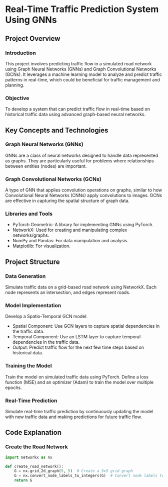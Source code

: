 # Real-Time Traffic Prediction System Using GNNs

## Project Overview
### Introduction
This project involves predicting traffic flow in a simulated road network using Graph Neural Networks (GNNs) and Graph Convolutional Networks (GCNs). It leverages a machine learning model to analyze and predict traffic patterns in real-time, which could be beneficial for traffic management and planning.

### Objective
To develop a system that can predict traffic flow in real-time based on historical traffic data using advanced graph-based neural networks.

## Key Concepts and Technologies
### Graph Neural Networks (GNNs)
GNNs are a class of neural networks designed to handle data represented as graphs. They are particularly useful for problems where relationships between entities (nodes) are important.

### Graph Convolutional Networks (GCNs)
A type of GNN that applies convolution operations on graphs, similar to how Convolutional Neural Networks (CNNs) apply convolutions to images. GCNs are effective in capturing the spatial structure of graph data.

### Libraries and Tools
- PyTorch Geometric: A library for implementing GNNs using PyTorch.
- NetworkX: Used for creating and manipulating complex networks/graphs.
- NumPy and Pandas: For data manipulation and analysis.
- Matplotlib: For visualization.

## Project Structure
### Data Generation
Simulate traffic data on a grid-based road network using NetworkX. Each node represents an intersection, and edges represent roads.

### Model Implementation
Develop a Spatio-Temporal GCN model:
- Spatial Component: Use GCN layers to capture spatial dependencies in the traffic data.
- Temporal Component: Use an LSTM layer to capture temporal dependencies in the traffic data.
- Output: Predict traffic flow for the next few time steps based on historical data.

### Training the Model
Train the model on simulated traffic data using PyTorch. Define a loss function (MSE) and an optimizer (Adam) to train the model over multiple epochs.

### Real-Time Prediction
Simulate real-time traffic prediction by continuously updating the model with new traffic data and making predictions for future traffic flow.

## Code Explanation
### Create the Road Network
```python
import networkx as nx

def create_road_network():
    G = nx.grid_2d_graph(5, 5)  # Create a 5x5 grid graph
    G = nx.convert_node_labels_to_integers(G)  # Convert node labels to integers
    return G
